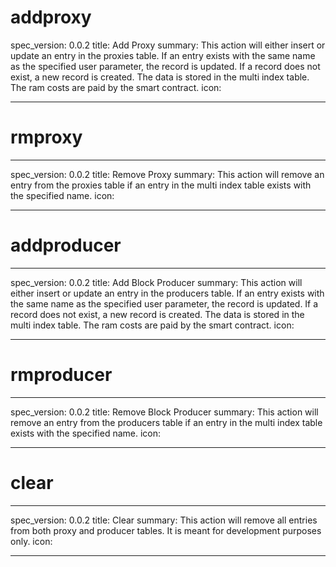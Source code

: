 <h1 class="contract">addproxy</h1>

spec_version: 0.0.2
title: Add Proxy
summary: This action will either insert or update an entry in the proxies table. If an entry exists with the same name as the specified user parameter, the record is updated. If a record does not exist, a new record is created. The data is stored in the multi index table. The ram costs are paid by the smart contract.
icon:

---

<h1 class="contract">rmproxy</h1>

---

spec_version: 0.0.2
title: Remove Proxy
summary: This action will remove an entry from the proxies table if an entry in the multi index table exists with the specified name.
icon:

---

<h1 class="contract">addproducer</h1>

---

spec_version: 0.0.2
title: Add Block Producer
summary: This action will either insert or update an entry in the producers table. If an entry exists with the same name as the specified user parameter, the record is updated. If a record does not exist, a new record is created. The data is stored in the multi index table. The ram costs are paid by the smart contract.
icon:

---

<h1 class="contract">rmproducer</h1>

---

spec_version: 0.0.2
title: Remove Block Producer
summary: This action will remove an entry from the producers table if an entry in the multi index table exists with the specified name.
icon:

---

<h1 class="contract">clear</h1>

---

spec_version: 0.0.2
title: Clear
summary: This action will remove all entries from both proxy and producer tables. It is meant for development purposes only.
icon:

---
